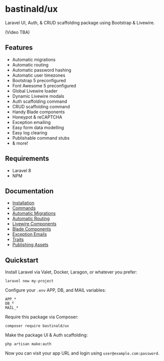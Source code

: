 # bastinald/ux

Laravel UI, Auth, & CRUD scaffolding package using Bootstrap & Livewire.

(Video TBA)

## Features

- Automatic migrations
- Automatic routing
- Automatic password hashing
- Automatic user timezones
- Bootstrap 5 preconfigured
- Font Awesome 5 preconfigured
- Global Livewire loader
- Dynamic Livewire modals
- Auth scaffolding command
- CRUD scaffolding command
- Handy Blade components
- Honeypot & reCAPTCHA
- Exception emailing
- Easy form data modelling
- Easy log clearing
- Publishable command stubs
- & more!

## Requirements

- Laravel 8
- NPM

## Documentation

- [Installation](docs/installation.md)
- [Commands](docs/commands.md)
- [Automatic Migrations](docs/automatic-migrations.md)
- [Automatic Routing](docs/automatic-routing.md)
- [Livewire Components](docs/livewire-components.md)
- [Blade Components](docs/blade-components.md)
- [Exception Emails](docs/exception-emails.md)
- [Traits](docs/traits.md)
- [Publishing Assets](docs/publishing-assets.md)

## Quickstart

Install Laravel via Valet, Docker, Laragon, or whatever you prefer:

```console
laravel new my-project
```

Configure your `.env` APP, DB, and MAIL variables:

```env
APP_*
DB_*
MAIL_*
```

Require this package via Composer:

```console
composer require bastinald/ux
```

Make the package UI & Auth scaffolding:

```console
php artisan make:auth
```

Now you can visit your app URL and login using `user@example.com:password`.
